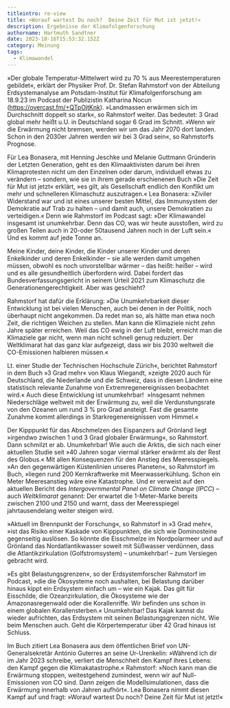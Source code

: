 ```yaml
---
titleintro: re-view
title: »Worauf wartest Du noch?  Deine Zeit für Mut ist jetzt!«
description: Ergebnisse der Klimafolgenforschung
authorname: Hartmuth Sandtner
date: 2023-10-16T15:53:32.152Z
category: Meinung
tags:
  - Klimawandel
---
```

»Der globale Temperatur-Mittelwert wird zu 70 % aus Meerestemperaturen gebildet«, erklärt der Physiker Prof. Dr. Stefan Rahmstorf von der Abteilung Erdsystemanalyse am Potsdam-Institut für Klimafolgenforschung am 18.9.23 im Podcast der Publizistin Katharina Nocun (https://overcast.fm/+QTpOjtKnk). »Landmassen erwärmen sich im Durchschnitt doppelt so stark«, so Rahmstorf weiter. Das bedeutet: 3 Grad global mehr heißt u.U. in Deutschland sogar 6 Grad im Schnitt. »Wenn wir die Erwärmung nicht bremsen, werden wir um das Jahr 2070 dort landen. Schon in den 2030er Jahren werden wir bei 3 Grad sein«, so Rahmstorfs Prognose.

Für Lea Bonasera, mit Henning Jeschke und Melanie Guttmann Gründerin der Letzten Generation, geht es den Klimaaktivisten darum bei ihren Klimaprotesten nicht um den Einzelnen oder darum, individuell etwas zu verändern – sondern, wie sie in ihrem gerade erschienenen Buch »Die Zeit für Mut ist jetzt« erklärt, »es gilt, als Gesellschaft endlich den Konflikt um mehr und schnelleren Klimaschutz auszutragen.« Lea Bonasera: »Ziviler Widerstand war und ist eines unserer besten Mittel, das Immunsystem der Demokratie auf Trab zu halten – und damit auch, unsere Demokratien zu verteidigen.« Denn wie Rahmstorf im Podcast sagt: »Der Klimawandel insgesamt ist unumkehrbar. Denn das CO, was wir heute ausstoßen, wird zu großen Teilen auch in 20-oder 50tausend Jahren noch in der Luft sein.« Und es kommt auf jede Tonne an. 

Meine Kinder, deine Kinder, die Kinder unserer Kinder und deren Enkelkinder und deren Enkelkinder – sie alle werden damit umgehen müssen, obwohl es noch unvorstellbar wärmer – das heißt: heißer – wird und es alle gesundheitlich überfordern wird. Dabei fordert das Bundesverfassungsgericht in seinem Urteil 2021 zum Klimaschutz die Generationengerechtigkeit. Aber was geschieht?

Rahmstorf hat dafür die Erklärung: »Die Unumkehrbarkeit dieser Entwicklung ist bei vielen Menschen, auch bei denen in der Politik, noch überhaupt nicht angekommen. Da redet man so, als hätte man etwa noch Zeit, die richtigen Weichen zu stellen. Man kann die Klimaziele nicht zehn Jahre später erreichen. Weil das CO ewig in der Luft bleibt, erreicht man die Klimaziele gar nicht, wenn man nicht schnell genug reduziert. Der Weltklimarat hat das ganz klar aufgezeigt, dass wir bis 2030 weltweit die CO-Emissionen halbieren müssen.«

Lt. einer Studie der Technischen Hochschule Zürich«, berichtet Rahmstorf in dem Buch »3 Grad mehr« von Klaus Wiegandt, »zeigte 2020 auch für Deutschland, die Niederlande und die Schweiz, dass in diesen Ländern eine statistisch relevante Zunahme von Extremregenereignissen beobachtet wird.« Auch diese Entwicklung ist unumkehrbar!  »Insgesamt nehmen Niederschläge weltweit mit der Erwärmung zu, weil die Verdunstungsrate von den Ozeanen um rund 3 % pro Grad ansteigt. Fast die gesamte Zunahme kommt allerdings in Starkregenereignissen vom Himmel.«

Der Kipppunkt für das Abschmelzen des Eispanzers auf Grönland liegt »irgendwo zwischen 1 und 3 Grad globaler Erwärmung«, so Rahmstorf. Dann schmilzt er ab. Unumkehrbar! Wie auch die Arktis, die sich nach einer aktuellen Studie seit »40 Jahren sogar viermal stärker erwärmt als der Rest des Globus.« Mit allen Konsequenzen für den Anstieg des Meeresspiegels. »An den gegenwärtigen Küstenlinien unseres Planeten«, so Rahmstorf im Buch, »liegen rund 200 Kernkraftwerke mit Meerwasserkühlung. Schon ein Meter Meeresanstieg wäre eine Katastrophe. Und er verweist auf den aktuellen Bericht des *Intergovernmental Panel on Climate Change* (*IPCC*) – auch *Weltklimarat* genannt: Der erwartet die 1-Meter-Marke bereits zwischen 2100 und 2150 und warnt, dass der Meeresspiegel jahrtausendelang weiter steigen wird.  

»Aktuell im Brennpunkt der Forschung«, so Rahmstorf in »3 Grad mehr«, »ist das Risiko einer Kaskade von Kipppunkten, die sich wie Dominosteine gegenseitig auslösen. So könnte die Eisschmelze im Nordpolarmeer und auf Grönland das Nordatlantikwasser soweit mit Süßwasser verdünnen, dass die Atlantikzirkulation (Golfstromsystem) – unumkehrbar! – zum Versiegen gebracht wird. 

»Es gibt Belastungsgrenzen«, so der Erdsystemforscher Rahmstorf im Podcast, »die die Ökosysteme noch aushalten, bei Belastung darüber hinaus kippt ein Erdsystem einfach um – wie ein Kajak. Das gilt für Eisschilde, die Ozeanzirkulation, die Ökosysteme wie der Amazonasregenwald oder die Korallenriffe. Wir befinden uns schon in einem globalen Korallensterben.« Unumkehrbar! Das Kajak kannst du wieder aufrichten, das Erdsystem mit seinen Belastungsgrenzen nicht. Wie beim Menschen auch. Geht die Körpertemperatur über 42 Grad hinaus ist Schluss.   

Im Buch zitiert Lea Bonasera aus dem öffentlichen Brief von UN-Generalsekretär António Guterres an seine Ur-Urenkelin: »Während ich dir im Jahr 2023 schreibe, verliert die Menschheit den Kampf ihres Lebens: den Kampf gegen die Klimakatastrophe.« Rahmstorf: »Noch kann man die Erwärmung stoppen, weitestgehend zumindest, wenn wir auf Null-Emissionen von CO sind. Dann zeigen die Modellsimulationen, dass die Erwärmung innerhalb von Jahren aufhört«. Lea Bonasera nimmt diesen Kampf auf und fragt: »Worauf wartest Du noch? Deine Zeit für Mut ist jetzt!«